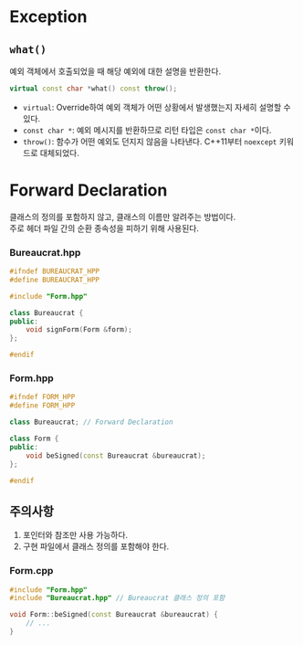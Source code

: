 # Exception

## `what()`

예외 객체에서 호출되었을 때 해당 예외에 대한 설명을 반환한다.

```c++
virtual const char *what() const throw();
```

- `virtual`: Override하여 예외 객체가 어떤 상황에서 발생했는지 자세히 설명할 수 있다.
- `const char *`: 예외 메시지를 반환하므로 리턴 타입은 `const char *`이다.
- `throw()`: 함수가 어떤 예외도 던지지 않음을 나타낸다. C++11부터 `noexcept` 키워드로 대체되었다.

# Forward Declaration

클래스의 정의를 포함하지 않고, 클래스의 이름만 알려주는 방법이다. <br>
주로 헤더 파일 간의 순환 종속성을 피하기 위해 사용된다.

### Bureaucrat.hpp
```c++
#ifndef BUREAUCRAT_HPP
#define BUREAUCRAT_HPP

#include "Form.hpp" 

class Bureaucrat {
public:
    void signForm(Form &form); 
};

#endif
```

### Form.hpp
```c++
#ifndef FORM_HPP
#define FORM_HPP

class Bureaucrat; // Forward Declaration

class Form {
public:
    void beSigned(const Bureaucrat &bureaucrat);
};

#endif
```

## 주의사항

1. 포인터와 참조만 사용 가능하다.
2. 구현 파일에서 클래스 정의를 포함해야 한다.

### Form.cpp
```c++
#include "Form.hpp"
#include "Bureaucrat.hpp" // Bureaucrat 클래스 정의 포함

void Form::beSigned(const Bureaucrat &bureaucrat) {
    // ...
}
```